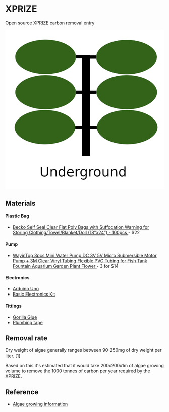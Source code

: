# XPRIZE

Open source XPRIZE carbon removal entry

![Render](/Render.png)

## Materials
#### Plastic Bag
- [Becko Self Seal Clear Flat Poly Bags with Suffocation Warning for Storing Clothing/Towel/Blanket/Doll (18”x24”) - 100pcs ](https://www.amazon.com/Becko-Suffocation-Warning-Storing-Clothing/dp/B01N0E4II2/) - $22

#### Pump
- [WayinTop 3pcs Mini Water Pump DC 3V 5V Micro Submersible Motor Pump + 3M Clear Vinyl Tubing Flexible PVC Tubing for Fish Tank Fountain Aquarium Garden Plant Flower ](https://www.amazon.com/WayinTop-Submersible-Flexible-Fountain-Aquarium/dp/B07TMW5CDM) - 3 for $14

#### Electronics
- [Arduino Uno](https://www.amazon.com/Arduino-A000066-ARDUINO-UNO-R3/dp/B008GRTSV6/)
- [Basic Electronics Kit](https://www.amazon.com/ZYAMY-Electronics-Components-Breadboard-Potentiometer/dp/B07DW1LVFQ/)

#### Fittings
- [Gorilla Glue](https://www.amazon.com/Gorilla-Super-Glue-gram-Clear/dp/B082XGL21J)
- [Plumbing tape](https://www.amazon.com/Dixon-Valve-TTB75-Industrial-Temperature/dp/B003D7K8E0/)

## Removal rate
Dry weight of algae generally ranges between 90-250mg of dry weight per liter. [[1](http://www.fao.org/3/W3732E/w3732e06.htm)]

Based on this it's estimated that it would take 200x200x1m of algae growing volume to remove the 1000 tonnes of carbon per year required by the XPRIZE.


## Reference
- [Algae growing information](http://www.fao.org/3/W3732E/w3732e06.htm)
